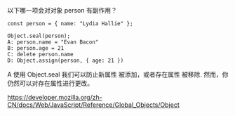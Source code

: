 以下哪一项会对对象 person 有副作用？
```
const person = { name: "Lydia Hallie" };

Object.seal(person);
A: person.name = "Evan Bacon"
B: person.age = 21
C: delete person.name
D: Object.assign(person, { age: 21 })

```
A
使用 Object.seal 我们可以防止新属性 被添加，或者存在属性 被移除.
然而，你仍然可以对存在属性进行更改。




https://developer.mozilla.org/zh-CN/docs/Web/JavaScript/Reference/Global_Objects/Object